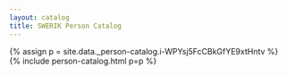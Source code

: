 ```yaml
---
layout: catalog
title: SWERIK Person Catalog
---
```

{% assign p = site.data._person-catalog.i-WPYsj5FcCBkGfYE9xtHntv %}
{% include person-catalog.html p=p %}

